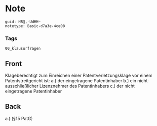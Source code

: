 # Note
```
guid: NB@,-UdHH~
notetype: Basic-d7a3e-4ce08
```

### Tags
```
00_klausurfragen
```

## Front
Klageberechtigt zum Einreichen einer Patentverletzungsklage vor einem Patentstreitgericht ist:
a.) der eingetragene Patentinhaber
b.) ein nicht-ausschließlicher Lizenznehmer des Patentinhabers
c.) der nicht eingetragene Patentinhaber

## Back
a.) (§15 PatG)
